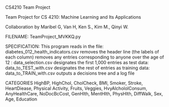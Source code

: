 CS4210 Team Project

Team Project for CS 4210: Machine Learning and Its Applications

Collaboration by Maribel G, Van H, Ken S., Kim M., Qinyi W.

FILENAME: 
   TeamProject_MVKKQ.py

SPECIFICATION: 
   This program reads in the file: diabetes_012_health_indicators.csv
   removes the header line (the labels of each column)
   removes any entries corresponding to anyone over the age of 12 : data_selection.csv
   designates the first 1,000 entries as test data: data_to_TEST_with.csv
   designates the rest of entries as training data: data_to_TRAIN_with.csv
   outputs a decisions tree and a log file

CATEGORIES
HighBP, HighChol, CholCheck, BMI, Smoker, Stroke, HeartDiease, Physical Activity, Fruits, Veggies, HvyAlchololConsum, AnyHealthCare, NoDocBcCost, GenHlth, MentHlth, PhysHlth, DiffWalk, Sex, Age, Education
